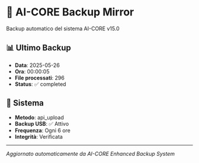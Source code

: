 # 🧬 AI-CORE Backup Mirror

Backup automatico del sistema AI-CORE v15.0

## 📊 Ultimo Backup
- **Data**: 2025-05-26
- **Ora**: 00:00:05
- **File processati**: 296
- **Status**: ✅ completed

## 🎯 Sistema
- **Metodo**: api_upload
- **Backup USB**: ✅ Attivo
- **Frequenza**: Ogni 6 ore
- **Integrità**: Verificata

---
*Aggiornato automaticamente da AI-CORE Enhanced Backup System*
